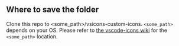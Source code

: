 ## Where to save the folder

Clone this repo to <some_path>/vsicons-custom-icons. `<some_path>` depends on your OS.
Please refer to [the vscode-icons wiki](https://github.com/vscode-icons/vscode-icons/wiki/Custom) for the `<some_path>` location.
